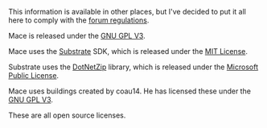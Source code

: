 This information is available in other places, but I've decided to put it all here to comply with the [forum regulations](http://www.minecraftforum.net/forum-42/announcement-45-section-specific-rules-read-this-first-12th-august-2011/).

Mace is released under the [GNU GPL V3](http://www.gnu.org/licenses/gpl.html).

Mace uses the [Substrate](http://code.google.com/p/substrate-minecraft/) SDK, which is released under the [MIT License](http://www.opensource.org/licenses/mit-license.php).

Substrate uses the [DotNetZip](http://dotnetzip.codeplex.com/) library, which is released under the [Microsoft Public License](http://dotnetzip.codeplex.com/license).

Mace uses buildings created by coau14. He has licensed these under the [GNU GPL V3](http://www.gnu.org/licenses/gpl.html).

These are all open source licenses.
